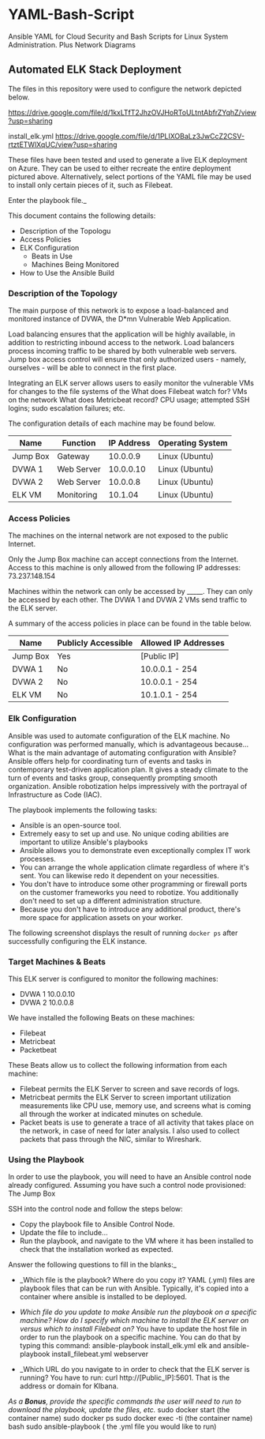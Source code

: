 # YAML-Bash-Script
Ansible YAML for Cloud Security and Bash Scripts for Linux System Administration. Plus Network Diagrams
## Automated ELK Stack Deployment

The files in this repository were used to configure the network depicted below.


https://drive.google.com/file/d/1kxLTfT2JhzOVJHoRToULtntAbfrZYqhZ/view?usp=sharing

install_elk.yml
https://drive.google.com/file/d/1PLIXOBaLz3JwCcZ2CSV-rtztETWlXqUC/view?usp=sharing


These files have been tested and used to generate a live ELK deployment on Azure. They can be used to either recreate the entire deployment pictured above. Alternatively, select portions of the YAML file may be used to install only certain pieces of it, such as Filebeat.

  Enter the playbook file._

This document contains the following details:
- Description of the Topologu
- Access Policies
- ELK Configuration
  - Beats in Use
  - Machines Being Monitored
- How to Use the Ansible Build


### Description of the Topology

The main purpose of this network is to expose a load-balanced and monitored instance of DVWA, the D*mn Vulnerable Web Application.

Load balancing ensures that the application will be highly available, in addition to restricting inbound access to the network.
Load balancers process incoming traffic to be shared by both vulnerable web servers. Jump box access control will ensure that only authorized users - namely, ourselves - will be able to connect in the first place. 

Integrating an ELK server allows users to easily monitor the vulnerable VMs for changes to the file systems of the 
What does Filebeat watch for? VMs on the network
What does Metricbeat record? CPU usage; attempted SSH logins; sudo escalation failures; etc.

The configuration details of each machine may be found below.

| Name     | Function | IP Address | Operating System |
|----------|----------|------------|------------------|
| Jump Box | Gateway            | 10.0.0.9   | Linux (Ubuntu)      |
| DVWA 1    | Web Server       |  10.0.0.10 | Linux  (Ubuntu)          |
| DVWA 2    | Web Server       |  10.0.0.8   | Linux      (Ubuntu)      |  
| ELK VM    | Monitoring         | 10.1.04     | Linux    (Ubuntu)        |

### Access Policies

The machines on the internal network are not exposed to the public Internet. 

Only the Jump Box machine can accept connections from the Internet. Access to this machine is only allowed from the following IP addresses: 73.237.148.154


Machines within the network can only be accessed by _____.
They can only be accessed by each other. The DVWA 1 and DVWA 2 VMs send traffic to the ELK server. 

A summary of the access policies in place can be found in the table below.

| Name             | Publicly Accessible | Allowed IP Addresses |
|-----------------|-----------------------|----------------------|
| Jump Box      | Yes                          | [Public IP]   |
|  DVWA 1        |  No                          |  10.0.0.1 - 254     |
|  DVWA 2        |  No                          |   10.0.0.1 - 254    |
|  ELK  VM       |  No                          | 10.1.0.1 - 254      |

### Elk Configuration

Ansible was used to automate configuration of the ELK machine. No configuration was performed manually, which is advantageous because...
What is the main advantage of automating configuration with Ansible?
Ansible offers help for coordinating turn of events and tasks in contemporary test-driven application plan. It gives a steady climate to the turn of events and tasks group, consequently prompting smooth organization. Ansible robotization helps impressively with the portrayal of Infrastructure as Code (IAC).

The playbook implements the following tasks:
* Ansible is an open-source tool.
* Extremely easy to set up and use. No unique coding abilities are important to utilize Ansible's playbooks
* Ansible allows you to demonstrate even exceptionally complex IT work processes. 
* You can arrange the whole application climate regardless of where it's sent. You can likewise redo it dependent on your necessities. 
* You don't have to introduce some other programming or firewall ports on the customer frameworks you need to robotize. You additionally don't need to set up a different administration structure. 
* Because you don't have to introduce any additional product, there's more space for application assets on your worker.



The following screenshot displays the result of running `docker ps` after successfully configuring the ELK instance.

### Target Machines & Beats
This ELK server is configured to monitor the following machines:
- DVWA 1 10.0.0.10 
- DVWA 2 10.0.0.8

We have installed the following Beats on these machines:
- Filebeat
- Metricbeat
- Packetbeat

These Beats allow us to collect the following information from each machine:
* Filebeat permits the ELK Server to screen and save records of logs.
* Metricbeat permits the ELK Server to screen important utilization measurements like CPU use, memory use, and screens what is coming all through the worker at indicated minutes on schedule.
* Packet beats is use to generate a trace of all activity that takes place on the network, in case of need for later analysis. I also used to collect packets that pass through the NIC, similar to Wireshark.


### Using the Playbook
In order to use the playbook, you will need to have an Ansible control node already configured. Assuming you have such a control node provisioned: The Jump Box

SSH into the control node and follow the steps below:
- Copy the playbook file to Ansible Control Node.
- Update the  file to include...
- Run the playbook, and navigate to the VM where it has been installed to check that the installation worked as expected.

Answer the following questions to fill in the blanks:_
- _Which file is the playbook? Where do you copy it?
YAML (.yml) files are playbook files that can be run with Ansible. Typically, it's copied into a container where ansible is installed to be deployed.

- _Which file do you update to make Ansible run the playbook on a specific machine? How do I specify which machine to install the ELK server on versus which to install Filebeat on?_
You have to update the host file in order to run the playbook on a specific machine. You can do that by typing this command: ansible-playbook install_elk.yml elk and ansible-playbook install_filebeat.yml webserver
- _Which URL do you navigate to in order to check that the ELK server is running?
You have to run: curl http://[Public_IP]:5601. That is the address or domain for KIbana. 

_As a **Bonus**, provide the specific commands the user will need to run to download the playbook, update the files, etc._
sudo docker start (the container name)
sudo docker ps
sudo docker exec -ti (the container name) bash
sudo ansible-playbook ( the .yml file you would like to run)
